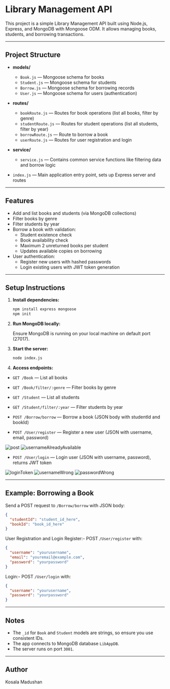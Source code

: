 
# Library Management API

This project is a simple Library Management API built using Node.js, Express, and MongoDB with Mongoose ODM. It allows managing books, students, and borrowing transactions.

---

## Project Structure

- **models/**
  - `Book.js` — Mongoose schema for books
  - `Student.js` — Mongoose schema for students
  - `Borrow.js` — Mongoose schema for borrowing records
  - `User.js` — Mongoose schema for users (authentication)

- **routes/**
  - `bookRoute.js` — Routes for book operations (list all books, filter by genre)
  - `studentRoute.js` — Routes for student operations (list all students, filter by year)
  - `borrowRoute.js` — Route to borrow a book
  - `userRoute.js` — Routes for user registration and login

- **service/**
  - `service.js` — Contains common service functions like filtering data and borrow logic

- `index.js` — Main application entry point, sets up Express server and routes

---

## Features

- Add and list books and students (via MongoDB collections)
- Filter books by genre
- Filter students by year
- Borrow a book with validation:
  - Student existence check
  - Book availability check
  - Maximum 2 unreturned books per student
  - Updates available copies on borrowing
- User authentication:
  - Register new users with hashed passwords
  - Login existing users with JWT token generation

---

## Setup Instructions

1. **Install dependencies:**

   ```bash
   npm install express mongoose
   npm init
   ```

2. **Run MongoDB locally:**

   Ensure MongoDB is running on your local machine on default port (27017).

3. **Start the server:**

   ```bash
   node index.js
   ```

4. **Access endpoints:**


  - `GET /Book` — List all books
  
  - `GET /Book/filter/:genre` — Filter books by genre

  - `GET /Student` — List all students

  - `GET /Student/filter/:year` — Filter students by year

  - `POST /Borrow/borrow` — Borrow a book (JSON body with studentId and bookId)

  - `POST /User/register` — Register a new user (JSON with username, email, password)
    
  ![post](https://github.com/user-attachments/assets/e5435553-2099-48eb-b1b4-f26c5b38c4f0)
  ![usernameAlreadyAvailable](https://github.com/user-attachments/assets/5cd656d2-4ed1-438e-8744-d16fe25d17a6)


  - `POST /User/login` — Login user (JSON with username, password), returns JWT token
    
  ![loginToken](https://github.com/user-attachments/assets/6cdcb04e-49fb-4f92-9527-69973f82a194)
  ![usernameWrong](https://github.com/user-attachments/assets/54c33c31-68de-41e1-8c13-f9e403835dc2)
  ![passwordWrong](https://github.com/user-attachments/assets/05ec0181-a10c-43eb-8d7a-3a2e07df6732)


---

## Example: Borrowing a Book

Send a POST request to `/Borrow/borrow` with JSON body:

```json
{
  "studentId": "student_id_here",
  "bookId": "book_id_here"
}
```

User Registration and Login
Register:- POST `/User/register` with:

```json
{
  "username": "yourusername",
  "email": "youremail@example.com",
  "password": "yourpassword"
}
```

Login:- POST `/User/login` with:

```json
{
  "username": "yourusername",
  "password": "yourpassword"
}
```

---

## Notes

- The `_id` for `Book` and `Student` models are strings, so ensure you use consistent IDs.
- The app connects to MongoDB database `LibAppDB`.
- The server runs on port `3001`.

---

## Author

Kosala Madushan
